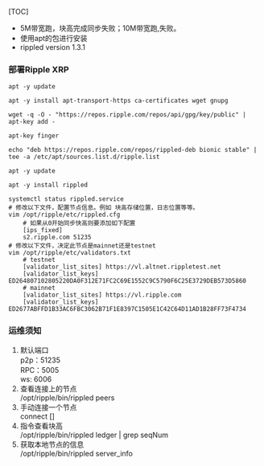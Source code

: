 [TOC]
- 5M带宽跑，块高完成同步失败；10M带宽跑,失败。
- 使用apt的包进行安装
- rippled version 1.3.1
### 部署Ripple XRP
```shell
apt -y update

apt -y install apt-transport-https ca-certificates wget gnupg

wget -q -O - "https://repos.ripple.com/repos/api/gpg/key/public" |  apt-key add -

apt-key finger

echo "deb https://repos.ripple.com/repos/rippled-deb bionic stable" | tee -a /etc/apt/sources.list.d/ripple.list

apt -y update

apt -y install rippled

systemctl status rippled.service
# 修改以下文件，配置节点信息。例如 块高存储位置，日志位置等等。
vim /opt/ripple/etc/rippled.cfg
    # 如果从0开始同步快高则要添加如下配置
    [ips_fixed]
    s2.ripple.com 51235
# 修改以下文件，决定此节点是mainnet还是testnet
vim /opt/ripple/etc/validators.txt
    # testnet
    [validator_list_sites] https://vl.altnet.rippletest.net 
    [validator_list_keys] ED264807102805220DA0F312E71FC2C69E1552C9C5790F6C25E3729DEB573D5860
    # mainnet
    [validator_list_sites] https://vl.ripple.com
    [validator_list_keys] ED2677ABFFD1B33AC6FBC3062B71F1E8397C1505E1C42C64D11AD1B28FF73F4734
```
### 运维须知
1. 默认端口  
    p2p：51235  
    RPC：5005  
    ws: 6006  
2. 查看连接上的节点  
    /opt/ripple/bin/rippled peers  
3. 手动连接一个节点  
    connect <ip> [<port>]  
4. 指令查看块高  
    /opt/ripple/bin/rippled ledger | grep seqNum
5. 获取本地节点的信息  
    /opt/ripple/bin/rippled server_info  